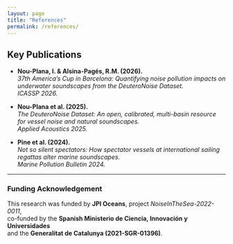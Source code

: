 ```yaml
---
layout: page
title: "References"
permalink: /references/
---
```


## Key Publications

- **Nou-Plana, I. & Alsina-Pagés, R.M. (2026).**  
  *37th America’s Cup in Barcelona: Quantifying noise pollution impacts on underwater soundscapes from the DeuteroNoise Dataset.*  
  _ICASSP 2026._

- **Nou-Plana et al. (2025).**  
  *The DeuteroNoise Dataset: An open, calibrated, multi-basin resource for vessel noise and natural soundscapes.*  
  _Applied Acoustics 2025._

- **Pine et al. (2024).**  
  *Not so silent spectators: How spectator vessels at international sailing regattas alter marine soundscapes.*  
  _Marine Pollution Bulletin 2024._

---

### Funding Acknowledgement
This research was funded by **JPI Oceans**, project *NoiseInTheSea-2022-0011*,  
co-funded by the **Spanish Ministerio de Ciencia, Innovación y Universidades**  
and the **Generalitat de Catalunya (2021-SGR-01396)**.